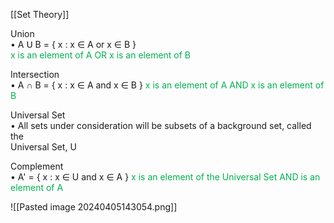 [[Set Theory]]

Union  
• A 𝖴 B = { x : x ∈ A or x ∈ B }  
	<span style="color:#00b050">x is an element of A OR x is an element of B</span>

Intersection  
• A ∩ B = { x : x ∈ A and x ∈ B }
	<span style="color:#00b050">x is an element of A AND x is an element of B</span>
  
Universal Set  
• All sets under consideration will be subsets of a background set, called the  
Universal Set, U             

Complement  
• A' = { x : x ∈ U and x ∈ A }
	<span style="color:#00b050">x is an element of the Universal Set AND is an element of A</span> 


![[Pasted image 20240405143054.png]]